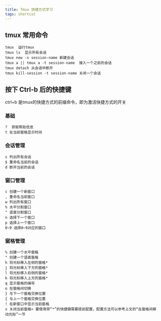 ```yaml
---
title: Tmux 快捷方式学习
tags: shortcut
---
```


## tmux 常用命令

```
tmux  运行tmux
tmux ls  显示所有会话
tmux new -s session-name 新建会话
tmux a || tmux a -t session-name  接入一个之前的会话
tmux detach 从会话中断开
tmux kill-session -t session-name 关闭一个会话
```

## 按下 Ctrl-b 后的快捷键

ctrl+b 是tmux的快捷方式的前缀命令，即为激活快捷方式的开关

### 基础
```
?  获取帮助信息
t 在当前窗格显示时间
```

### 会话管理
```
s 列出所有会话
$ 重命名当前的会话
d 断开当前的会话
```

### 窗口管理
```
c 创建一个新窗口
, 重命名当前窗口
w 列出所有窗口
% 水平分割窗口
" 竖直分割窗口
n 选择下一个窗口
p 选择上一个窗口
0~9 选择0~9对应的窗口
```

### 窗格管理
```
% 创建一个水平窗格
" 创建一个竖直窗格
h 将光标移入左侧的窗格*
j 将光标移入下方的窗格*
l 将光标移入右侧的窗格*
k 将光标移入上方的窗格*
q 显示窗格的编号
o 在窗格间切换
} 与下一个窗格交换位置
{ 与上一个窗格交换位置
! 在新窗口中显示当前窗格
x 关闭当前窗格> 要使用带“*”的快捷键需要提前配置，配置方法可以参考上文的“在窗格间移动光标”一节
```